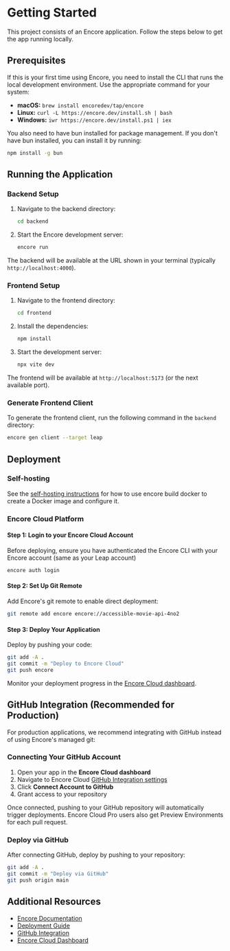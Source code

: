 # Getting Started

This project consists of an Encore application. Follow the steps below to get the app running locally.

## Prerequisites

If this is your first time using Encore, you need to install the CLI that runs the local development environment. Use the appropriate command for your system:

- **macOS:** `brew install encoredev/tap/encore`
- **Linux:** `curl -L https://encore.dev/install.sh | bash`
- **Windows:** `iwr https://encore.dev/install.ps1 | iex`

You also need to have bun installed for package management. If you don't have bun installed, you can install it by running:

```bash
npm install -g bun
```

## Running the Application

### Backend Setup

1. Navigate to the backend directory:
   ```bash
   cd backend
   ```

2. Start the Encore development server:
   ```bash
   encore run
   ```

The backend will be available at the URL shown in your terminal (typically `http://localhost:4000`).



### Frontend Setup

1. Navigate to the frontend directory:
   ```bash
   cd frontend
   ```

2. Install the dependencies:
   ```bash
   npm install
   ```

3. Start the development server:
   ```bash
   npx vite dev
   ```

The frontend will be available at `http://localhost:5173` (or the next available port).


### Generate Frontend Client
To generate the frontend client, run the following command in the `backend` directory:

```bash
encore gen client --target leap
```

## Deployment

### Self-hosting
See the [self-hosting instructions](https://encore.dev/docs/self-host/docker-build) for how to use encore build docker to create a Docker image and
configure it.

### Encore Cloud Platform

#### Step 1: Login to your Encore Cloud Account

Before deploying, ensure you have authenticated the Encore CLI with your Encore account (same as your Leap account)

```bash
encore auth login
```

#### Step 2: Set Up Git Remote

Add Encore's git remote to enable direct deployment:

```bash
git remote add encore encore://accessible-movie-api-4no2
```

#### Step 3: Deploy Your Application

Deploy by pushing your code:

```bash
git add -A .
git commit -m "Deploy to Encore Cloud"
git push encore
```

Monitor your deployment progress in the [Encore Cloud dashboard](https://app.encore.dev/accessible-movie-api-4no2/deploys).

## GitHub Integration (Recommended for Production)

For production applications, we recommend integrating with GitHub instead of using Encore's managed git:

### Connecting Your GitHub Account

1. Open your app in the **Encore Cloud dashboard**
2. Navigate to Encore Cloud [GitHub Integration settings](https://app.encore.cloud/accessible-movie-api-4no2/settings/integrations/github)
3. Click **Connect Account to GitHub**
4. Grant access to your repository

Once connected, pushing to your GitHub repository will automatically trigger deployments. Encore Cloud Pro users also get Preview Environments for each pull request.

### Deploy via GitHub

After connecting GitHub, deploy by pushing to your repository:

```bash
git add -A .
git commit -m "Deploy via GitHub"
git push origin main
```

## Additional Resources

- [Encore Documentation](https://encore.dev/docs)
- [Deployment Guide](https://encore.dev/docs/platform/deploy/deploying)
- [GitHub Integration](https://encore.dev/docs/platform/integrations/github)
- [Encore Cloud Dashboard](https://app.encore.dev)



